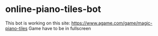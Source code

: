 # online-piano-tiles-bot
This bot is working on this site: https://www.agame.com/game/magic-piano-tiles
Game have to be in fullscreen
